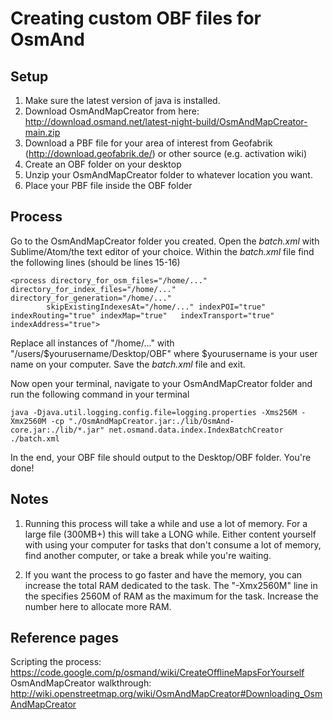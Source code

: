 Creating custom OBF files for OsmAnd
====================================

## Setup

1. Make sure the latest version of java is installed.
2. Download OsmAndMapCreator from here: http://download.osmand.net/latest-night-build/OsmAndMapCreator-main.zip
3. Download a PBF file for your area of interest from Geofabrik (http://download.geofabrik.de/) or other source (e.g. activation wiki)
4. Create an OBF folder on your desktop
5. Unzip your OsmAndMapCreator folder to whatever location you want.
6. Place your PBF file inside the OBF folder

## Process

Go to the OsmAndMapCreator folder you created.
Open the *batch.xml* with Sublime/Atom/the text editor of your choice.
Within the *batch.xml* file find the following lines (should be lines 15-16)

```
<process directory_for_osm_files="/home/..." directory_for_index_files="/home/..." directory_for_generation="/home/..."
		skipExistingIndexesAt="/home/..." indexPOI="true" indexRouting="true" indexMap="true"	indexTransport="true" indexAddress="true">
```

Replace all instances of "/home/..." with "/users/$yourusername/Desktop/OBF" where $yourusername is your user name on your computer. Save the *batch.xml* file and exit.

Now open your terminal, navigate to your OsmAndMapCreator folder and run the following command in your terminal
```
java -Djava.util.logging.config.file=logging.properties -Xms256M -Xmx2560M -cp "./OsmAndMapCreator.jar:./lib/OsmAnd-core.jar:./lib/*.jar" net.osmand.data.index.IndexBatchCreator ./batch.xml
```

In the end, your OBF file should output to the Desktop/OBF folder. You're done!

## Notes

1. Running this process will take a while and use a lot of memory. For a large file (300MB+) this will take a LONG while. Either content yourself with using your computer for tasks that don't consume a lot of memory, find another computer, or take a break while you're waiting.

2. If you want the process to go faster and have the memory, you can increase the total RAM dedicated to the task. The "-Xmx2560M" line in the specifies 2560M of RAM as the maximum for the task. Increase the number here to allocate more RAM.

## Reference pages

Scripting the process: https://code.google.com/p/osmand/wiki/CreateOfflineMapsForYourself
OsmAndMapCreator walkthrough: http://wiki.openstreetmap.org/wiki/OsmAndMapCreator#Downloading_OsmAndMapCreator
